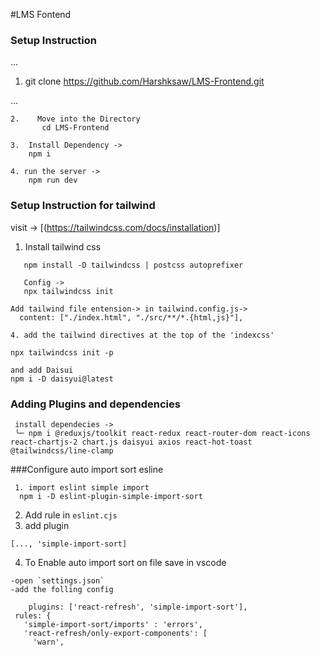 #LMS Fontend

### Setup Instruction

...
1.    git clone https://github.com/Harshksaw/LMS-Frontend.git

...

```
2.    Move into the Directory
       cd LMS-Frontend 
```

```
3.  Install Dependency ->
    npm i
```

```
4. run the server -> 
    npm run dev
```

### Setup Instruction for tailwind

 visit -> [(https://tailwindcss.com/docs/installation)]
 1. Install tailwind css

 ```
    npm install -D tailwindcss | postcss autoprefixer
 ```
 ```
    Config ->
    npx tailwindcss init
 ```

 
 ```
 Add tailwind file entension-> in tailwind.config.js->
   content: ["./index.html", "./src/**/*.{html,js}"],

 ```

 ```
4. add the tailwind directives at the top of the 'indexcss'

 npx tailwindcss init -p

 and add Daisui 
 npm i -D daisyui@latest

 ```

 ### Adding Plugins and dependencies

 ```
  install dependecies ->
  ╰─ npm i @reduxjs/toolkit react-redux react-router-dom react-icons react-chartjs-2 chart.js daisyui axios react-hot-toast @tailwindcss/line-clamp

 ```

###Configure auto import sort esline

 ```
  1. import eslint simple import
   npm i -D eslint-plugin-simple-import-sort
 ```
 2. Add rule in `eslint.cjs`
 3. add plugin 
 ```
 [..., 'simple-import-sort]
 ```

 4. To Enable auto import sort on file save in vscode
 ```
 -open `settings.json`
 -add the folling config

     plugins: ['react-refresh', 'simple-import-sort'],
  rules: {
    'simple-import-sort/imports' : 'errors', 
    'react-refresh/only-export-components': [
      'warn',
 ```